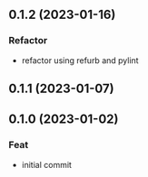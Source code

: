 ## 0.1.2 (2023-01-16)

### Refactor

- refactor using refurb and pylint

## 0.1.1 (2023-01-07)

## 0.1.0 (2023-01-02)

### Feat

- initial commit
